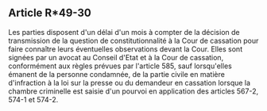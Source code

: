 Article R*49-30
----
Les parties disposent d'un délai d'un mois à compter de la décision de
transmission de la question de constitutionnalité à la Cour de cassation pour
faire connaître leurs éventuelles observations devant la Cour. Elles sont
signées par un avocat au Conseil d'Etat et à la Cour de cassation, conformément
aux règles prévues par l'article 585, sauf lorsqu'elles émanent de la personne
condamnée, de la partie civile en matière d'infraction à la loi sur la presse ou
du demandeur en cassation lorsque la chambre criminelle est saisie d'un pourvoi
en application des articles 567-2, 574-1 et 574-2.
